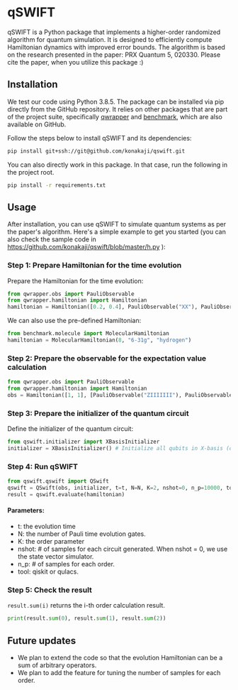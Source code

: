 # qSWIFT

qSWIFT is a Python package that implements a higher-order randomized algorithm for quantum simulation. It is designed to efficiently compute Hamiltonian dynamics with improved error bounds. The algorithm is based on the research presented in the paper: PRX Quantum 5, 020330. Please cite the paper, when you utilize this package :) 

## Installation

We test our code using Python 3.8.5. The package can be installed via pip directly from the GitHub repository. It relies on other packages that are part of the project suite, specifically [qwrapper](https://github.com/konakaji/qwrapper.git) and [benchmark](https://github.com/konakaji/benchmark.git), which are also available on GitHub.

Follow the steps below to install qSWIFT and its dependencies:
```bash
pip install git+ssh://git@github.com/konakaji/qswift.git
```

You can also directly work in this package. In that case, run the following in the project root. 
```bash
pip install -r requirements.txt
```

## Usage

After installation, you can use qSWIFT to simulate quantum systems as per the paper's algorithm. Here's a simple example to get you started 
(you can also check the sample code in https://github.com/konakaji/qswift/blob/master/h.py ):
### Step 1: Prepare Hamiltonian for the time evolution
Prepare the Hamiltonian for the time evolution:

```python
from qwrapper.obs import PauliObservable
from qwrapper.hamiltonian import Hamiltonian
hamiltonian = Hamiltonian([0.2, 0.4], PauliObservable("XX"), PauliObservable("YY"))
```

We can also use the pre-defined Hamiltonian:
```python
from benchmark.molecule import MolecularHamiltonian
hamiltonian = MolecularHamiltonian(8, "6-31g", "hydrogen")
```

### Step 2: Prepare the observable for the expectation value calculation
```python
from qwrapper.obs import PauliObservable
from qwrapper.hamiltonian import Hamiltonian
obs = Hamiltonian([1, 1], [PauliObservable("ZIIIIIII"), PauliObservable("ZZIIIIII")], 8)
```

### Step 3: Prepare the initializer of the quantum circuit
Define the initializer of the quantum circuit:
```python
from qswift.initializer import XBasisInitializer
initializer = XBasisInitializer() # Initialize all qubits in X-basis (other than ancilla qubit).
```

### Step 4: Run qSWIFT
```python
from qswift.qswift import QSwift
qswift = QSwift(obs, initializer, t=t, N=N, K=2, nshot=0, n_p=10000, tool="qulacs")
result = qswift.evaluate(hamiltonian)
```
#### Parameters:
- t: the evolution time
- N: the number of Pauli time evolution gates.
- K: the order parameter
- nshot: # of samples for each circuit generated. When nshot = 0, we use the state vector simulator.
- n_p: # of samples for each order.
- tool: qiskit or qulacs.

### Step 5: Check the result
`result.sum(i)` returns the i-th order calculation result.

```python
print(result.sum(0), result.sum(1), result.sum(2))
```

## Future updates
- We plan to extend the code so that the evolution Hamiltonian can be a sum of arbitrary operators. 
- We plan to add the feature for tuning the number of samples for each order.
